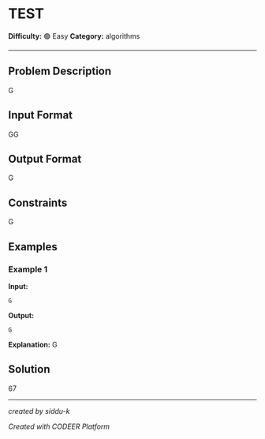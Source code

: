 # TEST

**Difficulty:** 🟢 Easy
**Category:** algorithms

---

## Problem Description

G

## Input Format

GG

## Output Format

G

## Constraints

G

## Examples

### Example 1

**Input:**
```
G
```

**Output:**
```
G
```

**Explanation:** G

## Solution

67

---

*created by siddu-k*

*Created with CODEER Platform*
